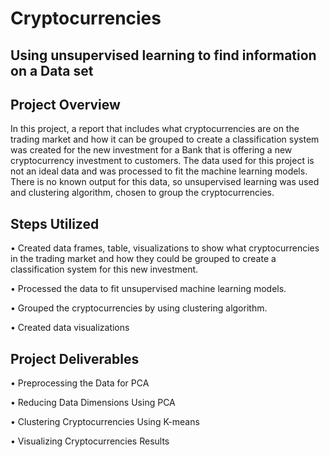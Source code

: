 # Cryptocurrencies
## Using unsupervised learning to find information on a Data set

## Project Overview
In this project, a report that includes what cryptocurrencies are on the trading market and how it can be grouped to create a classification system was created for the new investment for a Bank that is offering a new cryptocurrency investment to customers. The data used for this project is not an ideal data and was processed to fit the machine learning models. There is no known output for this data, so unsupervised learning was used and clustering algorithm, chosen to group the cryptocurrencies.


## Steps Utilized
•	Created data frames, table, visualizations to show what cryptocurrencies in the trading market and how they could be grouped to create a classification system for this new investment.

•	Processed the data to fit unsupervised machine learning models.

•	Grouped the cryptocurrencies by using clustering algorithm.

•	Created data visualizations


## Project Deliverables 

•	Preprocessing the Data for PCA

•	Reducing Data Dimensions Using PCA

•	Clustering Cryptocurrencies Using K-means

•	Visualizing Cryptocurrencies Results
